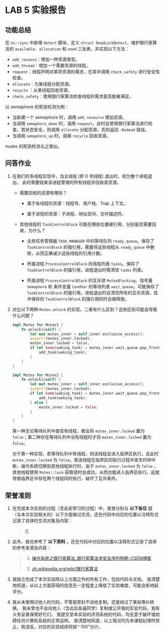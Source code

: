# LAB 5 实验报告

## 功能总结

在 `os::sync` 中新增 `detect` 模块，定义 `struct DeadLockDetect`，维护银行家算法的 `available`、`allocation` 和 `need` 三张表，并实现以下方法：

* `add_resouce`：增加一种资源类型。
* `add_thread`：增加一个需要资源的线程。
* `request`：线程声明对某项资源的需求，在其中调用 `check_safety` 进行安全性检查。
* `allocate`：为某线程分配资源。
* `recycle` ：从某线程回收资源。
* `check_safety`：使用银行家算法检查线程的需求是否能被满足。

以  semaphore 的死锁检测为例：

* 当新建一个 semaphore 时，调用 `add_resource` 增加资源。
* 当调用 `semaphore_down` 时，调用 `request`，此时会使用银行家算法进行检查。若状态安全，则调用 `allocate` 分配资源，否则返回 `-0xdead` 错误。
* 当调用 `semaphore_up` 时，调用 `recycle` 回收资源。

mutex 的死锁检测与之类似。

## 问答作业

1. 在我们的多线程实现中，当主线程 (即 0 号线程) 退出时，视为整个进程退出， 此时需要结束该进程管理的所有线程并回收其资源。 

   * 需要回收的资源有哪些？ 

     * 属于各线程的资源：线程号、用户栈、Trap 上下文。

     * 属于进程的资源：子进程、地址空间、文件描述符。

   * 其他线程的 `TaskControlBlock` 可能在哪些位置被引用，分别是否需要回收，为什么？

     * 全局任务管理器 `TASK_MANAGER` 中的等待队列 `ready_queue`。保存了 `TaskControlBlock` 的强引用，需要将这些线程从 `ready_queue` 中删除，从而正确减少这些线程的引用计数。

     * 所属进程 `ProcessControlBlock` 的线程列表 `tasks`。保存了 `TaskControlBlock` 的强引用，进程退出时需清空 `tasks` 列表。
     * 所属进程 `ProcessControlBlock` 的互斥锁 `MutexBlocking`、信号量 `Semaphore` 和 条件变量 `CondVar` 的等待列表 `wait_queue`。可能保存了 `TaskControlBlock` 的强引用。进程退出时会清空所有的互斥资源，其中保存的 `TaskControlBlock` 的强引用同时会被释放。

2. 对比以下两种 `Mutex.unlock` 的实现，二者有什么区别？这些区别可能会导致什么问题？

   ```rust
   impl Mutex for Mutex1 {
       fn unlock(&self) {
           let mut mutex_inner = self.inner.exclusive_access();
           assert!(mutex_inner.locked);
           mutex_inner.locked = false;
           if let Some(waking_task) = mutex_inner.wait_queue.pop_front() {
               add_task(waking_task);
           }
       }
   }
   
   impl Mutex for Mutex2 {
       fn unlock(&self) {
           let mut mutex_inner = self.inner.exclusive_access();
           assert!(mutex_inner.locked);
           if let Some(waking_task) = mutex_inner.wait_queue.pop_front() {
               add_task(waking_task);
           } else {
               mutex_inner.locked = false;
           }
       }
   }
   ```

   第一种无论等待队列中是否有线程，都会将 `mutex_inner.locked` 置为 `false`；第二种仅在等待队列中没有线程时才将 `mutex_inner.locked` 置为 `false`。

   对于第一种实现，若等待队列中有线程，则该线程会进入临界区执行，且此时 `mutex_inner.locked` 为 `false`。若该线程在临界区的执行过程中发生时钟中断，操作系统切换到其他线程执行时，由于 `mutex_inner.locked` 为 `false` ，其他线程使用 `Mutex::lock` 获取锁时会成功，从而也能进入临界区执行。这就导致临界区中存在两个线程同时执行，破坏了互斥条件。

## 荣誉准则

1. 在完成本次实验的过程（含此前学习的过程）中，我曾分别与 **以下各位** 就（与本次实验相关的）以下方面做过交流，还在代码中对应的位置以注释形式记录了具体的交流对象及内容：

   > 无

2. 此外，我也参考了 **以下资料** ，还在代码中对应的位置以注释形式记录了具体的参考来源及内容：

   > 1. [操作系统之银行家算法_银行家算法求安全序列例题-CSDN博客](https://blog.csdn.net/weixin_44001222/article/details/112762387)
   >
   > 2. [zh.wikipedia.org/wiki/银行家算法](https://zh.wikipedia.org/wiki/银行家算法)

3. 我独立完成了本次实验除以上方面之外的所有工作，包括代码与文档。 我清楚地知道，从以上方面获得的信息在一定程度上降低了实验难度，可能会影响起评分。

4. 我从未使用过他人的代码，不管是原封不动地复制，还是经过了某些等价转换。 我未曾也不会向他人（含此后各届同学）复制或公开我的实验代码，我有义务妥善保管好它们。 我提交至本实验的评测系统的代码，均无意于破坏或妨碍任何计算机系统的正常运转。 我清楚地知道，以上情况均为本课程纪律所禁止，若违反，对应的实验成绩将按“-100”分计。
